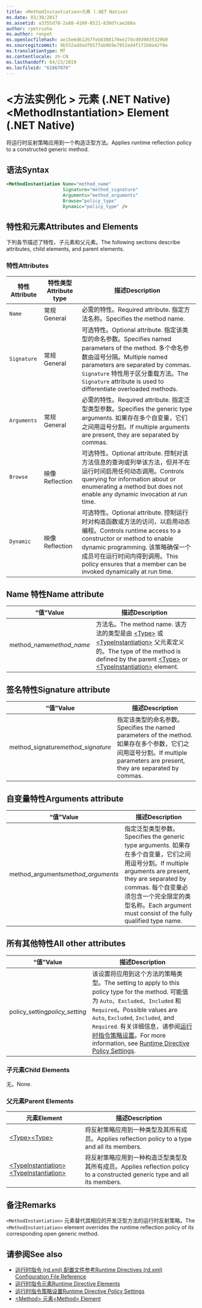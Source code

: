 ```yaml
---
title: <MethodInstantiation>元素 (.NET Native)
ms.date: 03/30/2017
ms.assetid: a3355d78-2a88-4109-8521-830d7cae260a
author: rpetrusha
ms.author: ronpet
ms.openlocfilehash: ae15e6d61267feb0388170ee27dcd939035329b0
ms.sourcegitcommit: 9b552addadfb57fab0b9e7852ed4f1f1b8a42f8e
ms.translationtype: MT
ms.contentlocale: zh-CN
ms.lasthandoff: 04/23/2019
ms.locfileid: "61867076"
---
```

# <a name="methodinstantiation-element-net-native"></a><span data-ttu-id="0b5db-102">\<方法实例化 > 元素 (.NET Native)</span><span class="sxs-lookup"><span data-stu-id="0b5db-102">\<MethodInstantiation> Element (.NET Native)</span></span>
<span data-ttu-id="0b5db-103">将运行时反射策略应用到一个构造泛型方法。</span><span class="sxs-lookup"><span data-stu-id="0b5db-103">Applies runtime reflection policy to a constructed generic method.</span></span>  
  
## <a name="syntax"></a><span data-ttu-id="0b5db-104">语法</span><span class="sxs-lookup"><span data-stu-id="0b5db-104">Syntax</span></span>  
  
```xml  
<MethodInstantiation Name="method_name"  
                     Signature="method_signature"  
                     Arguments="method_arguments"  
                     Browse="policy_type"  
                     Dynamic="policy_type" />  
```  
  
## <a name="attributes-and-elements"></a><span data-ttu-id="0b5db-105">特性和元素</span><span class="sxs-lookup"><span data-stu-id="0b5db-105">Attributes and Elements</span></span>  
 <span data-ttu-id="0b5db-106">下列各节描述了特性、子元素和父元素。</span><span class="sxs-lookup"><span data-stu-id="0b5db-106">The following sections describe attributes, child elements, and parent elements.</span></span>  
  
### <a name="attributes"></a><span data-ttu-id="0b5db-107">特性</span><span class="sxs-lookup"><span data-stu-id="0b5db-107">Attributes</span></span>  
  
|<span data-ttu-id="0b5db-108">特性</span><span class="sxs-lookup"><span data-stu-id="0b5db-108">Attribute</span></span>|<span data-ttu-id="0b5db-109">特性类型</span><span class="sxs-lookup"><span data-stu-id="0b5db-109">Attribute type</span></span>|<span data-ttu-id="0b5db-110">描述</span><span class="sxs-lookup"><span data-stu-id="0b5db-110">Description</span></span>|  
|---------------|--------------------|-----------------|  
|`Name`|<span data-ttu-id="0b5db-111">常规</span><span class="sxs-lookup"><span data-stu-id="0b5db-111">General</span></span>|<span data-ttu-id="0b5db-112">必需的特性。</span><span class="sxs-lookup"><span data-stu-id="0b5db-112">Required attribute.</span></span> <span data-ttu-id="0b5db-113">指定方法名称。</span><span class="sxs-lookup"><span data-stu-id="0b5db-113">Specifies the method name.</span></span>|  
|`Signature`|<span data-ttu-id="0b5db-114">常规</span><span class="sxs-lookup"><span data-stu-id="0b5db-114">General</span></span>|<span data-ttu-id="0b5db-115">可选特性。</span><span class="sxs-lookup"><span data-stu-id="0b5db-115">Optional attribute.</span></span> <span data-ttu-id="0b5db-116">指定该类型的命名参数。</span><span class="sxs-lookup"><span data-stu-id="0b5db-116">Specifies named parameters of the method.</span></span> <span data-ttu-id="0b5db-117">多个命名参数由逗号分隔。</span><span class="sxs-lookup"><span data-stu-id="0b5db-117">Multiple named parameters are separated by commas.</span></span> <span data-ttu-id="0b5db-118">`Signature` 特性用于区分重载方法。</span><span class="sxs-lookup"><span data-stu-id="0b5db-118">The `Signature` attribute is used to differentiate overloaded methods.</span></span>|  
|`Arguments`|<span data-ttu-id="0b5db-119">常规</span><span class="sxs-lookup"><span data-stu-id="0b5db-119">General</span></span>|<span data-ttu-id="0b5db-120">必需的特性。</span><span class="sxs-lookup"><span data-stu-id="0b5db-120">Required attribute.</span></span> <span data-ttu-id="0b5db-121">指定泛型类型参数。</span><span class="sxs-lookup"><span data-stu-id="0b5db-121">Specifies the generic type arguments.</span></span> <span data-ttu-id="0b5db-122">如果存在多个自变量，它们之间用逗号分割。</span><span class="sxs-lookup"><span data-stu-id="0b5db-122">If multiple arguments are present, they are separated by commas.</span></span>|  
|`Browse`|<span data-ttu-id="0b5db-123">映像</span><span class="sxs-lookup"><span data-stu-id="0b5db-123">Reflection</span></span>|<span data-ttu-id="0b5db-124">可选特性。</span><span class="sxs-lookup"><span data-stu-id="0b5db-124">Optional attribute.</span></span> <span data-ttu-id="0b5db-125">控制对该方法信息的查询或列举该方法，但并不在运行时间启用任何动态调用。</span><span class="sxs-lookup"><span data-stu-id="0b5db-125">Controls querying for information about or enumerating a method but does not enable any dynamic invocation at run time.</span></span>|  
|`Dynamic`|<span data-ttu-id="0b5db-126">映像</span><span class="sxs-lookup"><span data-stu-id="0b5db-126">Reflection</span></span>|<span data-ttu-id="0b5db-127">可选特性。</span><span class="sxs-lookup"><span data-stu-id="0b5db-127">Optional attribute.</span></span> <span data-ttu-id="0b5db-128">控制运行时对构造函数或方法的访问，以启用动态编程。</span><span class="sxs-lookup"><span data-stu-id="0b5db-128">Controls runtime access to a constructor or method to enable dynamic programming.</span></span> <span data-ttu-id="0b5db-129">该策略确保一个成员可在运行时间内得到调用。</span><span class="sxs-lookup"><span data-stu-id="0b5db-129">This policy ensures that a member can be invoked dynamically at run time.</span></span>|  
  
## <a name="name-attribute"></a><span data-ttu-id="0b5db-130">Name 特性</span><span class="sxs-lookup"><span data-stu-id="0b5db-130">Name attribute</span></span>  
  
|<span data-ttu-id="0b5db-131">“值”</span><span class="sxs-lookup"><span data-stu-id="0b5db-131">Value</span></span>|<span data-ttu-id="0b5db-132">描述</span><span class="sxs-lookup"><span data-stu-id="0b5db-132">Description</span></span>|  
|-----------|-----------------|  
|<span data-ttu-id="0b5db-133">method_name</span><span class="sxs-lookup"><span data-stu-id="0b5db-133">*method_name*</span></span>|<span data-ttu-id="0b5db-134">方法名。</span><span class="sxs-lookup"><span data-stu-id="0b5db-134">The method name.</span></span> <span data-ttu-id="0b5db-135">该方法的类型是由 [\<Type>](../../../docs/framework/net-native/type-element-net-native.md) 或 [\<TypeInstantiation>](../../../docs/framework/net-native/typeinstantiation-element-net-native.md) 父元素定义的。</span><span class="sxs-lookup"><span data-stu-id="0b5db-135">The type of the method is defined by the parent [\<Type>](../../../docs/framework/net-native/type-element-net-native.md) or [\<TypeInstantiation>](../../../docs/framework/net-native/typeinstantiation-element-net-native.md) element.</span></span>|  
  
## <a name="signature-attribute"></a><span data-ttu-id="0b5db-136">签名特性</span><span class="sxs-lookup"><span data-stu-id="0b5db-136">Signature attribute</span></span>  
  
|<span data-ttu-id="0b5db-137">“值”</span><span class="sxs-lookup"><span data-stu-id="0b5db-137">Value</span></span>|<span data-ttu-id="0b5db-138">描述</span><span class="sxs-lookup"><span data-stu-id="0b5db-138">Description</span></span>|  
|-----------|-----------------|  
|<span data-ttu-id="0b5db-139">method_signature</span><span class="sxs-lookup"><span data-stu-id="0b5db-139">*method_signature*</span></span>|<span data-ttu-id="0b5db-140">指定该类型的命名参数。</span><span class="sxs-lookup"><span data-stu-id="0b5db-140">Specifies the named parameters of the method.</span></span> <span data-ttu-id="0b5db-141">如果存在多个参数，它们之间用逗号分割。</span><span class="sxs-lookup"><span data-stu-id="0b5db-141">If multiple parameters are present, they are separated by commas.</span></span>|  
  
## <a name="arguments-attribute"></a><span data-ttu-id="0b5db-142">自变量特性</span><span class="sxs-lookup"><span data-stu-id="0b5db-142">Arguments attribute</span></span>  
  
|<span data-ttu-id="0b5db-143">“值”</span><span class="sxs-lookup"><span data-stu-id="0b5db-143">Value</span></span>|<span data-ttu-id="0b5db-144">描述</span><span class="sxs-lookup"><span data-stu-id="0b5db-144">Description</span></span>|  
|-----------|-----------------|  
|<span data-ttu-id="0b5db-145">method_arguments</span><span class="sxs-lookup"><span data-stu-id="0b5db-145">*method_arguments*</span></span>|<span data-ttu-id="0b5db-146">指定泛型类型参数。</span><span class="sxs-lookup"><span data-stu-id="0b5db-146">Specifies the generic type arguments.</span></span> <span data-ttu-id="0b5db-147">如果存在多个自变量，它们之间用逗号分割。</span><span class="sxs-lookup"><span data-stu-id="0b5db-147">If multiple arguments are present, they are separated by commas.</span></span> <span data-ttu-id="0b5db-148">每个自变量必须包含一个完全限定的类型名称。</span><span class="sxs-lookup"><span data-stu-id="0b5db-148">Each argument must consist of the fully qualified type name.</span></span>|  
  
## <a name="all-other-attributes"></a><span data-ttu-id="0b5db-149">所有其他特性</span><span class="sxs-lookup"><span data-stu-id="0b5db-149">All other attributes</span></span>  
  
|<span data-ttu-id="0b5db-150">“值”</span><span class="sxs-lookup"><span data-stu-id="0b5db-150">Value</span></span>|<span data-ttu-id="0b5db-151">描述</span><span class="sxs-lookup"><span data-stu-id="0b5db-151">Description</span></span>|  
|-----------|-----------------|  
|<span data-ttu-id="0b5db-152">policy_setting</span><span class="sxs-lookup"><span data-stu-id="0b5db-152">*policy_setting*</span></span>|<span data-ttu-id="0b5db-153">该设置将应用到这个方法的策略类型。</span><span class="sxs-lookup"><span data-stu-id="0b5db-153">The setting to apply to this policy type for the method.</span></span> <span data-ttu-id="0b5db-154">可能值为 `Auto`、`Excluded`、`Included` 和 `Required`。</span><span class="sxs-lookup"><span data-stu-id="0b5db-154">Possible values are `Auto`, `Excluded`, `Included`, and `Required`.</span></span> <span data-ttu-id="0b5db-155">有关详细信息，请参阅[运行时指令策略设置](../../../docs/framework/net-native/runtime-directive-policy-settings.md)。</span><span class="sxs-lookup"><span data-stu-id="0b5db-155">For more information, see [Runtime Directive Policy Settings](../../../docs/framework/net-native/runtime-directive-policy-settings.md).</span></span>|  
  
### <a name="child-elements"></a><span data-ttu-id="0b5db-156">子元素</span><span class="sxs-lookup"><span data-stu-id="0b5db-156">Child Elements</span></span>  
 <span data-ttu-id="0b5db-157">无。</span><span class="sxs-lookup"><span data-stu-id="0b5db-157">None.</span></span>  
  
### <a name="parent-elements"></a><span data-ttu-id="0b5db-158">父元素</span><span class="sxs-lookup"><span data-stu-id="0b5db-158">Parent Elements</span></span>  
  
|<span data-ttu-id="0b5db-159">元素</span><span class="sxs-lookup"><span data-stu-id="0b5db-159">Element</span></span>|<span data-ttu-id="0b5db-160">描述</span><span class="sxs-lookup"><span data-stu-id="0b5db-160">Description</span></span>|  
|-------------|-----------------|  
|[<span data-ttu-id="0b5db-161">\<Type></span><span class="sxs-lookup"><span data-stu-id="0b5db-161">\<Type></span></span>](../../../docs/framework/net-native/type-element-net-native.md)|<span data-ttu-id="0b5db-162">将反射策略应用到一种类型及其所有成员。</span><span class="sxs-lookup"><span data-stu-id="0b5db-162">Applies reflection policy to a type and all its members.</span></span>|  
|[<span data-ttu-id="0b5db-163">\<TypeInstantiation></span><span class="sxs-lookup"><span data-stu-id="0b5db-163">\<TypeInstantiation></span></span>](../../../docs/framework/net-native/typeinstantiation-element-net-native.md)|<span data-ttu-id="0b5db-164">将反射策略应用到一种构造泛型类型及其所有成员。</span><span class="sxs-lookup"><span data-stu-id="0b5db-164">Applies reflection policy to a constructed generic type and all its members.</span></span>|  
  
## <a name="remarks"></a><span data-ttu-id="0b5db-165">备注</span><span class="sxs-lookup"><span data-stu-id="0b5db-165">Remarks</span></span>  
 <span data-ttu-id="0b5db-166">`<MethodInstantiation>` 元素替代其相应的开发泛型方法的运行时反射策略。</span><span class="sxs-lookup"><span data-stu-id="0b5db-166">The `<MethodInstantiation>` element overrides the runtime reflection policy of its corresponding open generic method.</span></span>  
  
## <a name="see-also"></a><span data-ttu-id="0b5db-167">请参阅</span><span class="sxs-lookup"><span data-stu-id="0b5db-167">See also</span></span>

- [<span data-ttu-id="0b5db-168">运行时指令 (rd.xml) 配置文件参考</span><span class="sxs-lookup"><span data-stu-id="0b5db-168">Runtime Directives (rd.xml) Configuration File Reference</span></span>](../../../docs/framework/net-native/runtime-directives-rd-xml-configuration-file-reference.md)
- [<span data-ttu-id="0b5db-169">运行时指令元素</span><span class="sxs-lookup"><span data-stu-id="0b5db-169">Runtime Directive Elements</span></span>](../../../docs/framework/net-native/runtime-directive-elements.md)
- [<span data-ttu-id="0b5db-170">运行时指令策略设置</span><span class="sxs-lookup"><span data-stu-id="0b5db-170">Runtime Directive Policy Settings</span></span>](../../../docs/framework/net-native/runtime-directive-policy-settings.md)
- [<span data-ttu-id="0b5db-171">\<Method> 元素</span><span class="sxs-lookup"><span data-stu-id="0b5db-171">\<Method> Element</span></span>](../../../docs/framework/net-native/method-element-net-native.md)

